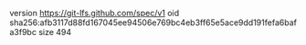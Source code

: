 version https://git-lfs.github.com/spec/v1
oid sha256:afb3117d88fd167045ee94506e769bc4eb3ff65e5ace9dd191fefa6bafa3f9bc
size 494
